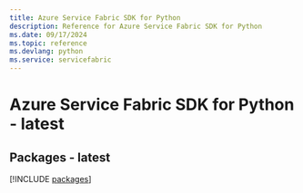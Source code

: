 ```yaml
---
title: Azure Service Fabric SDK for Python
description: Reference for Azure Service Fabric SDK for Python
ms.date: 09/17/2024
ms.topic: reference
ms.devlang: python
ms.service: servicefabric
---
```

# Azure Service Fabric SDK for Python - latest
## Packages - latest
[!INCLUDE [packages](service-fabric-index.md)]